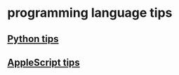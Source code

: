# programming language tips

## [Python tips](./python/index.en.md)

## [AppleScript tips](./applescript/index.en.md)
